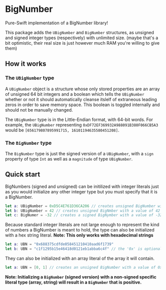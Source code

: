 # BigNumber

Pure-Swift implementation of a BigNumber library!

This package adds the `UBigNumber` and `BigNumber` structures, as unsigned and signed integer types (respectively) with unlimited size. (maybe that's a bit
optimistic, their real size is just however much RAM you're willing to give them)

## How it works

### The `UBigNumber` type

A `UBigNumber` object is a structure whose only stored properties are an array of unsigned 64 bit integers and a boolean which
tells the `UBigNumber` whether or not it should automatically cleanse itslelf of extraneous leading zeros in order to save memory space.
This boolean is toggled internally and should not be manually changed.

The `UBigNumber` type is in the Little-Endian format, with 64-bit words. For example, the `UBigNumber` representing 
`0xDF72EF369932A988091B380F066CB5A3` would be `[656179807895991715, 16101194635580451208]`.

### The `BigNumber` type

The `BigNumber` type is just the signed version of a `UBigNumber`, with a `sign` property of type `Int` as well as a `magnitude` of
type `UBigNumber`.

## Quick start

BigNumbers (signed and unsigned) can be initilized with integer literals just as you would initialize any other integer type but you
must specify that it is a BigNumber.

```swift
let a: UBigNumber = 0xD5C4E761D36CA206 // creates unsigned BigNumber with a value of 15,403,691,032,858,894,854
let b: UBigNumber = 42 // creates unsigned BigNmber with a value of 42
let c: BigNumer = -32 // creates a signed BigNymber with a value of -32
```

Because standard integer literals are not large enough to represent the kind of numbers a BigNumber is meant to hold, the type
can also be initialized with a hex string literal. **Note: This only works with hexadecimal strings**

```swift
let a: UBN = "0x688375cdfde058451210410aad6f1739"
let b: UBN = "c1f1295b15e46418d0121eb1abba6c4f" // the '0x' is optional in the string, either way will work
```

They can also be initialized with an array literal of the array it will contain.

```swift
let a: UBN = [0, 1] // creates an unsigned BigNumber with a value of 0x10000000000000000
```

**Note: Initializing a `BigNumber` (signed version) with a non-signed specific literal type (array, string) will result in a `BigNumber` that is positive.**


